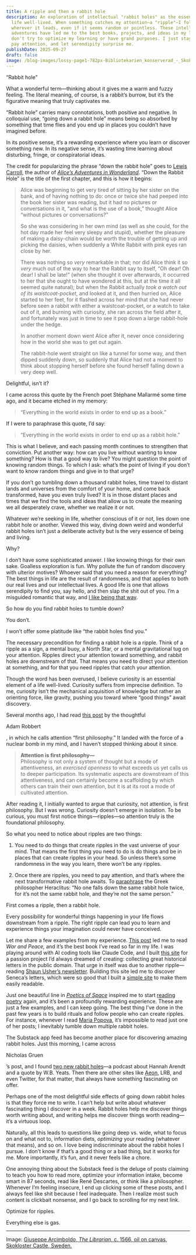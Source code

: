 ```yaml
---
title: A ripple and then a rabbit hole
description: An exploration of intellectual "rabbit holes" as the essence of a
  life well-lived. When something catches my attention—a "ripple"—I follow it
  wherever it leads, even if it seems random or pointless. These intellectual
  adventures have led me to the best books, projects, and ideas in my life. I
  don't try to optimize my learning or have grand purposes. I just stay curious,
  pay attention, and let serendipity surprise me.
publishDate: 2025-09-27
draft: false
image: /blog-images/lossy-page1-782px-Bibliotekarien_konserverad_-_Skoklosters_slott_-_97136.tif.webp
---
```

“Rabbit hole”

What a wonderful term—thinking about it gives me a warm and fuzzy feeling. The literal meaning, of course, is a rabbit’s burrow, but it’s the figurative meaning that truly captivates me.

“Rabbit hole” carries many connotations, both positive and negative. In colloquial use, “going down a rabbit hole” means being so absorbed by something that time flies and you end up in places you couldn’t have imagined before.

In its positive sense, it’s a rewarding experience where you learn or discover something new. In its negative sense, it’s wasting time learning about disturbing, fringe, or conspiratorial ideas.

The credit for popularizing the phrase “down the rabbit hole” goes to [Lewis Carroll](https://en.wikipedia.org/wiki/Lewis_Carroll), the author of [_Alice’s Adventures in Wonderland_](https://www.gutenberg.org/ebooks/11). “Down the Rabbit Hole” is the title of the first chapter, and this is how it begins:

> Alice was beginning to get very tired of sitting by her sister on the bank, and of having nothing to do: once or twice she had peeped into the book her sister was reading, but it had no pictures or conversations in it, “and what is the use of a book,” thought Alice “without pictures or conversations?”
> 
> So she was considering in her own mind (as well as she could, for the hot day made her feel very sleepy and stupid), whether the pleasure of making a daisy-chain would be worth the trouble of getting up and picking the daisies, when suddenly a White Rabbit with pink eyes ran close by her.
> 
> There was nothing so _very_ remarkable in that; nor did Alice think it so _very_ much out of the way to hear the Rabbit say to itself, “Oh dear! Oh dear! I shall be late!” (when she thought it over afterwards, it occurred to her that she ought to have wondered at this, but at the time it all seemed quite natural); but when the Rabbit actually _took a watch out of its waistcoat-pocket_, and looked at it, and then hurried on, Alice started to her feet, for it flashed across her mind that she had never before seen a rabbit with either a waistcoat-pocket, or a watch to take out of it, and burning with curiosity, she ran across the field after it, and fortunately was just in time to see it pop down a large rabbit-hole under the hedge.
> 
> In another moment down went Alice after it, never once considering how in the world she was to get out again.
> 
> The rabbit-hole went straight on like a tunnel for some way, and then dipped suddenly down, so suddenly that Alice had not a moment to think about stopping herself before she found herself falling down a very deep well.

Delightful, isn’t it?

I came across this quote by the French poet Stéphane Mallarmé some time ago, and it became etched in my memory:

> “Everything in the world exists in order to end up as a book.”

If I were to paraphrase this quote, I’d say:

> “Everything in the world exists in order to end up as a rabbit hole.”

This is what I believe, and each passing month continues to strengthen that conviction. Put another way: how can you live without wanting to know something? How is that a good way to live? You might question the point of knowing random things. To which I ask: what’s the point of living if you don’t want to know random things and give in to that urge?

If you don’t go tumbling down a thousand rabbit holes, time travel to distant lands and universes from the comfort of your home, and come back transformed, have you even truly lived? It is in those distant places and times that we find the tools and ideas that allow us to create the meaning we all desperately crave, whether we realize it or not.

Whatever we’re seeking in life, whether conscious of it or not, lies down one rabbit hole or another. Viewed this way, diving down weird and wonderful rabbit holes isn’t just a deliberate activity but is the very essence of being and living.

Why?

I don’t have some sophisticated answer. I like knowing things for their own sake. Goalless exploration is fun. Why pollute the fun of random discovery with ulterior motives? Whoever said that you need a reason for everything? The best things in life are the result of randomness, and that applies to both our real lives and our intellectual lives. A good life is one that allows serendipity to find you, say hello, and then slap the shit out of you. I’m a misguided romantic that way, and [I like being that way](https://bhuvan.substack.com/p/in-praise-of-dilettantism).

So how do you find rabbit holes to tumble down?

You don’t.

I won’t offer some platitude like “the rabbit holes find you.”

The necessary precondition for finding a rabbit hole is a ripple. Think of a ripple as a sign, a mental buoy, a North Star, or a mental gravitational tug on your attention. Ripples direct your attention toward something, and rabbit holes are downstream of that. That means you need to direct your attention at something, and for that you need ripples that catch your attention.

Though the word has been overused, I believe curiosity is an essential element of a life well-lived. Curiosity suffers from imprecise definition. To me, curiosity isn’t the mechanical acquisition of knowledge but rather an orienting force, like gravity, pushing you toward where “good things” await discovery.

Several months ago, I had read [this post](https://thebasecamp.substack.com/p/attention-is-first-philosophy) by the thoughtful

Adam Robbert

, in which he calls attention “first philosophy.” It landed with the force of a nuclear bomb in my mind, and I haven’t stopped thinking about it since.

> **Attention is first philosophy—**  
> Philosophy is not only a system of thought but a mode of attentiveness, an _exercised openness_ to what exceeds us yet calls us to deeper participation. Its systematic aspects are downstream of this attentiveness, and can certainly become a scaffolding by which others can train their own attention, but it is at its root a mode of cultivated attention.

After reading it, I initially wanted to argue that curiosity, not attention, is first philosophy. But I was wrong. Curiosity doesn’t emerge in isolation. To be curious, you must first notice things—ripples—so attention truly is the foundational philosophy.

So what you need to notice about ripples are two things:

1.  You need to do things that create ripples in the vast universe of your mind. That means the first thing you need to do is do things and be in places that can create ripples in your head. So unless there’s some randomness in the way you learn, there won’t be any ripples.
    
2.  Once there are ripples, you need to pay attention, and that’s where the next transformative rabbit hole awaits. To [paraphrase](https://www.goodreads.com/quotes/117526-no-man-ever-steps-in-the-same-river-twice-for) the Greek philosopher Heraclitus: “No one falls down the same rabbit hole twice, for it’s not the same rabbit hole, and they’re not the same person.”
    

First comes a ripple, then a rabbit hole.

Every possibility for wonderful things happening in your life flows downstream from a ripple. The right ripple can lead you to learn and experience things your imagination could never have conceived.

Let me share a few examples from my experience. [This post](https://footnotesandtangents.substack.com/p/welcome-to-war-and-peace-2025) led me to read _War and Peace,_ and it’s the best book I’ve read so far in my life. I was playing around with AI coding tools like Claude Code, and I built [this site](https://paperlanterns.ink/) for a passion project I’d always dreamed of creating: collecting great historical letters in the public domain. That urge in itself was due to another ripple—reading [Shaun Usher’s newsletter](https://news.lettersofnote.com/). Building this site led me to discover Seneca’s letters, which were so good that I built a [simple site](https://seneca.ink/) to make them easily readable.

Just one beautiful line in [_Poetics of Space_](https://bhuvan.substack.com/p/carry-me-along-oh-roads) inspired me to start [reading poetry](https://www.rabbitholes.garden/tags/Poetry/) again, and it’s been a profoundly rewarding experience. These are just a few examples, and I can keep going. The best thing I’ve done in the past few years is to build rituals and follow people who can create ripples. For instance, whenever I read [Maria Popova](https://www.themarginalian.org/), it’s impossible to read just one of her posts; I inevitably tumble down multiple rabbit holes.

The Substack app feed has become another place for discovering amazing rabbit holes. Just this morning, I came across

Nicholas Gruen

’s post, and I found [two new rabbit holes](https://nicholasgruen.substack.com/p/democracy-the-three-legged-stool)—a podcast about Hannah Arendt and a quote by W.B. Yeats. Then there are other sites like [Aeon](https://aeon.co/), LRB, and even Twitter, for that matter, that always have something fascinating on offer.

Perhaps one of the most delightful side effects of going down rabbit holes is that they force me to write. I can’t help but write about whatever fascinating thing I discover in a week. Rabbit holes help me discover things worth writing about, and writing helps me discover things worth reading—it’s a virtuous loop.

Naturally, all this leads to questions like going deep vs. wide, what to focus on and what not to, information diets, _optimizing_ your reading (whatever that means), and so on. I love being indiscriminate about the rabbit holes I pursue. I don’t know if that’s a good thing or a bad thing, but it works for me. More importantly, it’s fun, and it never feels like a chore.

One annoying thing about the Substack feed is the deluge of posts claiming to teach you how to read more, optimize your information intake, become smart in 87 seconds, read like René Descartes, or think like a philosopher. Whenever I’m feeling insecure, I end up clicking some of these posts, and I always feel like shit because I feel inadequate. Then I realize most such content is clickbait nonsense, and I go back to scrolling for my next link.

Optimize for ripples.

Everything else is gas.

* * *

Image: [Giuseppe Arcimboldo, _The Librarian_, c. 1566, oil on canvas, Skokloster Castle, Sweden.](https://en.wikipedia.org/wiki/The_Librarian_\(Arcimboldo\))